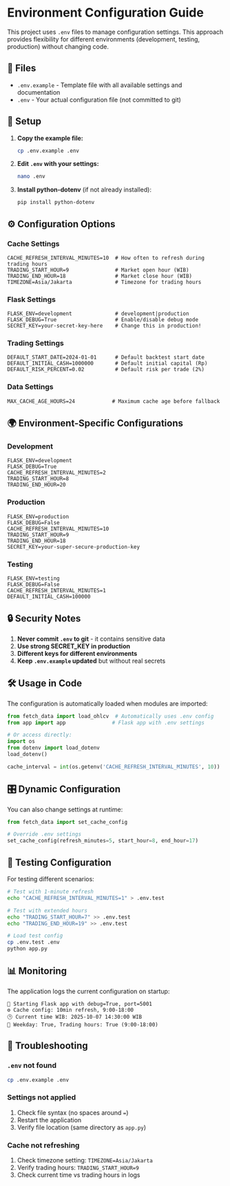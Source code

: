 # Environment Configuration Guide

This project uses `.env` files to manage configuration settings. This approach provides flexibility for different environments (development, testing, production) without changing code.

## 📁 Files

- `.env.example` - Template file with all available settings and documentation
- `.env` - Your actual configuration file (not committed to git)

## 🚀 Setup

1. **Copy the example file:**
   ```bash
   cp .env.example .env
   ```

2. **Edit `.env` with your settings:**
   ```bash
   nano .env
   ```

3. **Install python-dotenv** (if not already installed):
   ```bash
   pip install python-dotenv
   ```

## ⚙️ Configuration Options

### Cache Settings
```env
CACHE_REFRESH_INTERVAL_MINUTES=10  # How often to refresh during trading hours
TRADING_START_HOUR=9               # Market open hour (WIB)
TRADING_END_HOUR=18                # Market close hour (WIB)
TIMEZONE=Asia/Jakarta              # Timezone for trading hours
```

### Flask Settings
```env
FLASK_ENV=development              # development|production
FLASK_DEBUG=True                   # Enable/disable debug mode
SECRET_KEY=your-secret-key-here    # Change this in production!
```

### Trading Settings
```env
DEFAULT_START_DATE=2024-01-01      # Default backtest start date
DEFAULT_INITIAL_CASH=1000000       # Default initial capital (Rp)
DEFAULT_RISK_PERCENT=0.02          # Default risk per trade (2%)
```

### Data Settings
```env
MAX_CACHE_AGE_HOURS=24            # Maximum cache age before fallback
```

## 🌍 Environment-Specific Configurations

### Development
```env
FLASK_ENV=development
FLASK_DEBUG=True
CACHE_REFRESH_INTERVAL_MINUTES=2
TRADING_START_HOUR=8
TRADING_END_HOUR=20
```

### Production
```env
FLASK_ENV=production
FLASK_DEBUG=False
CACHE_REFRESH_INTERVAL_MINUTES=10
TRADING_START_HOUR=9
TRADING_END_HOUR=18
SECRET_KEY=your-super-secure-production-key
```

### Testing
```env
FLASK_ENV=testing
FLASK_DEBUG=False
CACHE_REFRESH_INTERVAL_MINUTES=1
DEFAULT_INITIAL_CASH=100000
```

## 🔒 Security Notes

1. **Never commit `.env` to git** - it contains sensitive data
2. **Use strong SECRET_KEY in production**
3. **Different keys for different environments**
4. **Keep `.env.example` updated** but without real secrets

## 🛠️ Usage in Code

The configuration is automatically loaded when modules are imported:

```python
from fetch_data import load_ohlcv  # Automatically uses .env config
from app import app               # Flask app with .env settings

# Or access directly:
import os
from dotenv import load_dotenv
load_dotenv()

cache_interval = int(os.getenv('CACHE_REFRESH_INTERVAL_MINUTES', 10))
```

## 🎛️ Dynamic Configuration

You can also change settings at runtime:

```python
from fetch_data import set_cache_config

# Override .env settings
set_cache_config(refresh_minutes=5, start_hour=8, end_hour=17)
```

## 🧪 Testing Configuration

For testing different scenarios:

```bash
# Test with 1-minute refresh
echo "CACHE_REFRESH_INTERVAL_MINUTES=1" > .env.test

# Test with extended hours
echo "TRADING_START_HOUR=7" >> .env.test
echo "TRADING_END_HOUR=19" >> .env.test

# Load test config
cp .env.test .env
python app.py
```

## 📊 Monitoring

The application logs the current configuration on startup:

```
🚀 Starting Flask app with debug=True, port=5001
⚙️ Cache config: 10min refresh, 9:00-18:00
🕒 Current time WIB: 2025-10-07 14:30:00 WIB
📅 Weekday: True, Trading hours: True (9:00-18:00)
```

## 🔧 Troubleshooting

### `.env` not found
```bash
cp .env.example .env
```

### Settings not applied
1. Check file syntax (no spaces around `=`)
2. Restart the application
3. Verify file location (same directory as `app.py`)

### Cache not refreshing
1. Check timezone setting: `TIMEZONE=Asia/Jakarta`
2. Verify trading hours: `TRADING_START_HOUR=9`
3. Check current time vs trading hours in logs